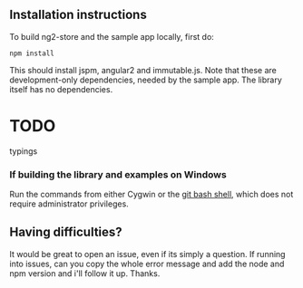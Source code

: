 
## Installation instructions

To build ng2-store and the sample app locally, first do:

    npm install
    
This should install jspm, angular2 and immutable.js. Note that these are development-only dependencies, needed by the sample app. The library itself has no dependencies. 
 
 
# TODO
 
 typings
 

### If building the library and examples on Windows

Run the commands from either Cygwin or the [git bash shell](https://git-scm.com/downloads), which does not require administrator privileges.


## Having difficulties?

It would be great to open an issue, even if its simply a question. If running into issues, can you copy the whole error message and add the node and npm version and i'll follow it up. Thanks.